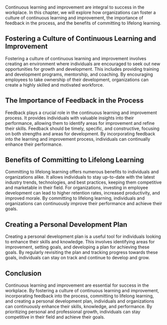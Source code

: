
Continuous learning and improvement are integral to success in the workplace. In this chapter, we will explore how organizations can foster a culture of continuous learning and improvement, the importance of feedback in the process, and the benefits of committing to lifelong learning.

Fostering a Culture of Continuous Learning and Improvement
----------------------------------------------------------

Fostering a culture of continuous learning and improvement involves creating an environment where individuals are encouraged to seek out new opportunities for growth and development. This includes providing training and development programs, mentorship, and coaching. By encouraging employees to take ownership of their development, organizations can create a highly skilled and motivated workforce.

The Importance of Feedback in the Process
-----------------------------------------

Feedback plays a crucial role in the continuous learning and improvement process. It provides individuals with valuable insights into their performance, allowing them to identify areas for improvement and refine their skills. Feedback should be timely, specific, and constructive, focusing on both strengths and areas for development. By incorporating feedback into the learning and improvement process, individuals can continually enhance their performance.

Benefits of Committing to Lifelong Learning
-------------------------------------------

Committing to lifelong learning offers numerous benefits to individuals and organizations alike. It allows individuals to stay up-to-date with the latest industry trends, technologies, and best practices, keeping them competitive and marketable in their field. For organizations, investing in employee development can lead to higher retention rates, increased productivity, and improved morale. By committing to lifelong learning, individuals and organizations can continuously improve their performance and achieve their goals.

Creating a Personal Development Plan
------------------------------------

Creating a personal development plan is a useful tool for individuals looking to enhance their skills and knowledge. This involves identifying areas for improvement, setting goals, and developing a plan for achieving these goals. By regularly revisiting the plan and tracking progress towards these goals, individuals can stay on track and continue to develop and grow.

Conclusion
----------

Continuous learning and improvement are essential for success in the workplace. By fostering a culture of continuous learning and improvement, incorporating feedback into the process, committing to lifelong learning, and creating a personal development plan, individuals and organizations can continuously enhance their skills, knowledge, and performance. By prioritizing personal and professional growth, individuals can stay competitive in their field and achieve their goals.
